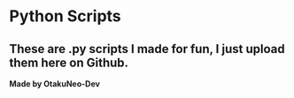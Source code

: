 # Python Scripts

## These are .py scripts I made for fun, I just upload them here on Github.

**Made by OtakuNeo-Dev**